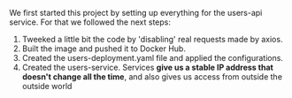 We first started this project by setting up everything for the users-api service. For that we followed the next steps:

1. Tweeked a little bit the code by 'disabling' real requests made by axios.
2. Built the image and pushed it to Docker Hub.
3. Created the users-deployment.yaml file and applied the configurations.
4. Created the users-service. Services **give us a stable IP address that doesn't change all the time**, and also gives us access from outside the outside world

